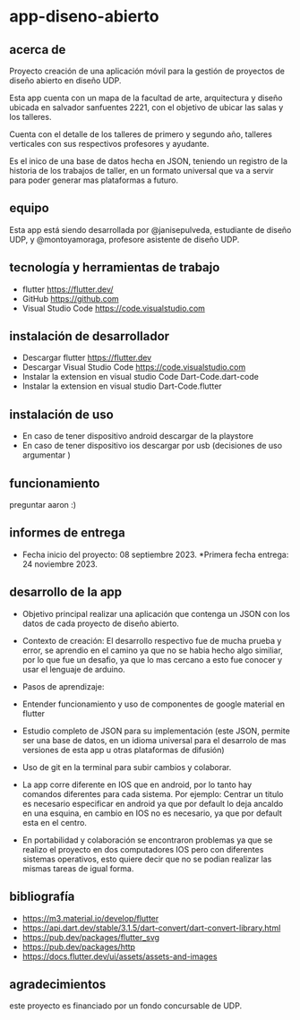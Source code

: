 # app-diseno-abierto

## acerca de

Proyecto creación de una aplicación móvil para la gestión de proyectos de diseño abierto en diseño UDP.

Esta app cuenta con un mapa de la facultad de arte, arquitectura y diseño ubicada en salvador sanfuentes 2221, con el objetivo de ubicar las salas y los talleres.

Cuenta con el detalle de los talleres de primero y segundo año, talleres verticales con sus  respectivos profesores y ayudante.

Es el inico de una base de datos hecha en JSON, teniendo un registro de la  historia de los trabajos de taller, en un formato universal que va a servir para poder generar mas plataformas a futuro.


## equipo

Esta app está siendo desarrollada por @janisepulveda, estudiante de diseño UDP, y @montoyamoraga, profesore asistente de diseño UDP.

## tecnología y herramientas de trabajo

* flutter https://flutter.dev/
* GitHub https://github.com
* Visual Studio Code https://code.visualstudio.com 
  
## instalación de desarrollador

* Descargar flutter https://flutter.dev
* Descargar  Visual Studio Code https://code.visualstudio.com 
* Instalar la extension en visual studio Code Dart-Code.dart-code
* Instalar la extension en visual studio Dart-Code.flutter

## instalación de uso

* En caso de tener dispositivo android descargar de la playstore
* En caso de tener dispositivo ios descargar por usb (decisiones de uso argumentar )


## funcionamiento

preguntar aaron :)

## informes de entrega

* Fecha inicio del proyecto: 08 septiembre 2023.
*Primera fecha entrega: 24 noviembre 2023.

## desarrollo de la app

* Objetivo principal realizar una aplicación que contenga un JSON con los datos de cada proyecto de diseño abierto.
  
* Contexto de creación:
   El desarrollo respectivo  fue de mucha prueba y error, se aprendio en el camino ya que no se 
  habia hecho algo similiar, por lo que fue un desafio,  ya que lo mas cercano a esto fue 
  conocer y usar el lenguaje de arduino.
  
* Pasos de aprendizaje:

 * Entender funcionamiento y uso de componentes de google material en flutter
 * Estudio completo de JSON para su implementación (este JSON, permite ser una base de datos, 
 en un idioma universal para el desarrolo de mas versiones de esta app u otras plataformas de 
 difusión)
 * Uso de git en la terminal para subir cambios y colaborar.
 * La app corre diferente en IOS que en android, por lo tanto hay comandos diferentes para cada 
  sistema.
  Por ejemplo: Centrar un titulo es necesario especificar en android ya que por 
  default lo deja ancaldo en una esquina, en cambio en IOS no es necesario, ya que por default 
  esta en el centro.
* En portabilidad y colaboración se encontraron problemas ya que se realizo el proyecto en dos 
 computadores IOS pero con diferentes sistemas operativos, esto quiere decir que no se podian 
 realizar las mismas tareas de igual forma.



 
## bibliografía 

* https://m3.material.io/develop/flutter
* https://api.dart.dev/stable/3.1.5/dart-convert/dart-convert-library.html
* https://pub.dev/packages/flutter_svg
* https://pub.dev/packages/http
* https://docs.flutter.dev/ui/assets/assets-and-images

## agradecimientos

este proyecto es financiado por un fondo concursable de UDP.


